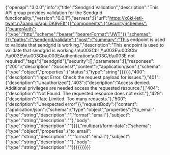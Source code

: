 {"openapi":"3.0.0","info":{"title":"Sendgrid Validation","description":"This API group provides validation for the Sendgrid functionality.","version":"0.0.1"},"servers":[{"url":"https://x8ki-letl-twmt.n7.xano.io/api:lDK9yEIt"}],"components":{"securitySchemes":{"bearerAuth":{"type":"http","scheme":"bearer","bearerFormat":"JWT"}},"schemas":{}},"paths":{"/sendgrid/validate":{"post":{"summary":"This endpoint is used to validate that sendgrid is working.","description":"This endpoint is used to validate that sendgrid is working.\n\u003Cbr /\u003E\u003Cbr /\u003E\n\u003Cb\u003EAuthentication:\u003C/b\u003E not required","tags":["sendgrid"],"security":[],"parameters":[],"responses":{"200":{"description":"Success!","content":{"application/json":{"schema":{"type":"object","properties":{"status":{"type":"string"}}}}}},"400":{"description":"Input Error. Check the request payload for issues."},"401":{"description":"Unauthorized"},"403":{"description":"Access denied. Additional privileges are needed access the requested resource."},"404":{"description":"Not Found. The requested resource does not exist."},"429":{"description":"Rate Limited. Too many requests."},"500":{"description":"Unexpected error"}},"requestBody":{"content":{"application/json":{"schema":{"type":"object","properties":{"to_email":{"type":"string","description":"","format":"email"},"subject":{"type":"string","description":""},"body":{"type":"string","description":""}}}},"multipart/form-data":{"schema":{"type":"object","properties":{"to_email":{"type":"string","description":"","format":"email"},"subject":{"type":"string","description":""},"body":{"type":"string","description":""}}}}}}}}}}

